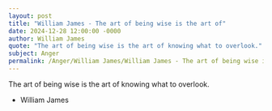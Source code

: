 ```yaml
---
layout: post
title: "William James - The art of being wise is the art of"
date: 2024-12-28 12:00:00 -0000
author: William James
quote: "The art of being wise is the art of knowing what to overlook."
subject: Anger
permalink: /Anger/William James/William James - The art of being wise is the art of
---
```


The art of being wise is the art of knowing what to overlook.

- William James
